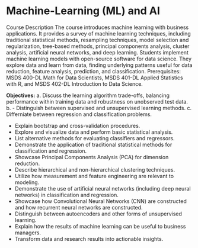 # Machine-Learning (ML) and AI

Course Description
The course introduces machine learning with business applications. It provides a survey of machine learning techniques, including traditional statistical methods, resampling techniques, model selection and regularization, tree-based methods, principal components analysis, cluster analysis, artificial neural networks, and deep learning. Students implement machine learning models with open-source software for data science. They explore data and learn from data, finding underlying patterns useful for data reduction, feature analysis, prediction, and classification. Prerequisites: MSDS 400-DL Math for Data Scientists, MSDS 401-DL Applied Statistics with R, and MSDS 402-DL Introduction to Data Science.

**Objectives:**
a.  Discuss the learning algorithm trade-offs, balancing performance within training data and robustness on unobserved test data.
b. - Distinguish between supervised and unsupervised learning methods.
c. Differniate between regression and classification problems.
- Explain bootstrap and cross-validation procedures.
- Explore and visualize data and perform basic statistical analysis.
- List alternative methods for evaluating classifiers and regressors.
- Demonstrate the application of traditional statistical methods for classification
and regression.
- Showcase Principal Components Analysis (PCA) for dimension reduction.
- Describe hierarchical and non-hierarchical clustering techniques.
- Utilize how measurement and feature engineering are relevant to modeling.
- Demonstrate the use of artificial neural networks (including deep neural
networks) in classification and regression.
- Showcase how Convolutional Neural Networks (CNN) are constructed and how recurrent neural networks are constructed.
- Distinguish between autoencoders and other forms of unsupervised learning.
- Explain how the results of machine learning can be useful to business managers.
- Transform data and research results into actionable insights.
